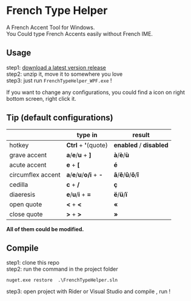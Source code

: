 ﻿# French Type Helper

A French Accent Tool for Windows.  
You Could type French Accents easily without French IME.

## Usage 
step1: [download a latest version release](https://github.com/dnalm/FrenchTypeHelper/releases)  
step2: unzip it, move it to somewhere you love  
step3: just run `FrenchTypeHelper_WPF.exe` !  

If you want to change any configurations, you could find a icon on right bottom screen, right click it.


## Tip (default configurations)
|               | type in         | result             |
|-------------------|-----------------|--------------------|
| hotkey            | **Ctrl** + **'**(quote) | **enabled** / **disabled** |
| grave accent      | **a**/**e**/**u** + **]**   |        **à**/**è**/**ù**           |
| acute accent      | **e** + **[**           |          **é**             |
| circumflex accent | **a**/**e**/**u**/**o/i** + **-**  |           **â**/**ê**/**û**/**ô**/**î**         |
| cedilla           | **c** + **/**          |           **ç**            |
| diaeresis         | **e**/**u**/**i** + **=**       |         **ë**/**ü**/**ï**           |
| open quote        | **<** + **<**           |              **«**       |
| close quote       | **>** + **>**           |       **»**              |

**All of them could be modified.**

## Compile
step1: clone this repo  
step2: run the command in the project folder
```shell
nuget.exe restore  .\FrenchTypeHelper.sln
```
step3: open project with Rider or Visual Studio  and compile , run !
